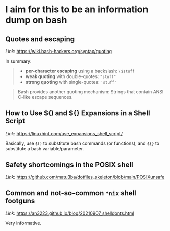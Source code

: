 # I aim for this to be an information dump on bash

## Quotes and escaping

*Link*: https://wiki.bash-hackers.org/syntax/quoting

In summary:

> - **per-character escaping** using a backslash: `\$stuff`
> - **weak quoting** with double-quotes: `"stuff"`
> - **strong quoting** with single-quotes: `'stuff'`

> Bash provides another quoting mechanism: Strings that contain ANSI C-like escape sequences.

## How to Use $() and ${} Expansions in a Shell Script

*Link*: https://linuxhint.com/use_expansions_shell_script/

Basically, use `$()` to substitute bash commands (or functions), and `${}` to substitute a bash variable/parameter.

## Safety shortcomings in the POSIX shell

*Link*: https://github.com/matu3ba/dotfiles_skeleton/blob/main/POSIXunsafe

## Common and not-so-common `*nix` shell footguns

*Link*: https://an3223.github.io/blog/20210907_shelldonts.html

Very informative.
